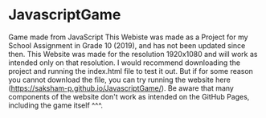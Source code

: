 # JavascriptGame
Game made from JavaScript
This Webiste was made as a Project for my School Assignment in Grade 10 (2019), and has not been updated since then. 
This Website was made for the resolution 1920x1080 and will work as intended only on that resolution. 
I would recommend downloading the project and running the index.html file to test it out. 
But if for some reason you cannot download the file, you can try running the website here (https://saksham-p.github.io/JavascriptGame/).
Be aware that many components of the website don't work as intended on the GitHub Pages, including the game itself ^^^. 

